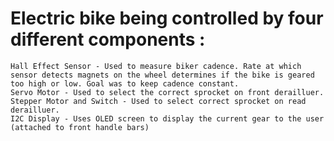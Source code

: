 # Electric bike being controlled by four different components :
    Hall Effect Sensor - Used to measure biker cadence. Rate at which sensor detects magnets on the wheel determines if the bike is geared too high or low. Goal was to keep cadence constant.
    Servo Motor - Used to select the correct sprocket on front derailluer.
    Stepper Motor and Switch - Used to select correct sprocket on read derailluer.
    I2C Display - Uses OLED screen to display the current gear to the user (attached to front handle bars) 
